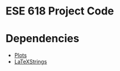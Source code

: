 # ESE 618 Project Code

# Dependencies
* [Plots](http://docs.juliaplots.org/latest)
* [LaTeXStrings](https://www.juliapackages.com/p/latexstrings)
